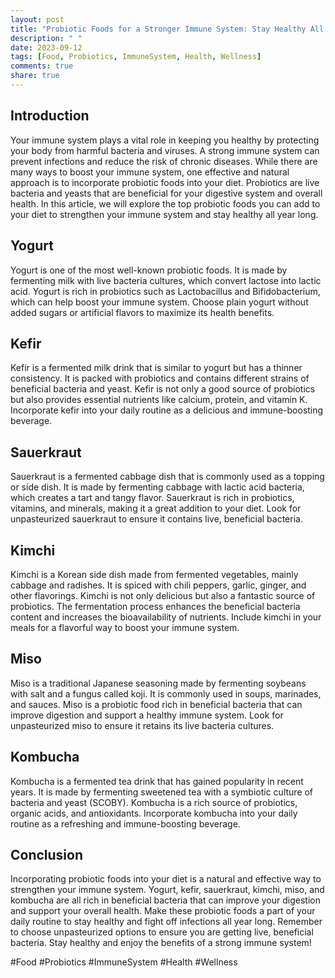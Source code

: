 ```yaml
---
layout: post
title: "Probiotic Foods for a Stronger Immune System: Stay Healthy All Year Long"
description: " "
date: 2023-09-12
tags: [Food, Probiotics, ImmuneSystem, Health, Wellness]
comments: true
share: true
---
```


## Introduction
Your immune system plays a vital role in keeping you healthy by protecting your body from harmful bacteria and viruses. A strong immune system can prevent infections and reduce the risk of chronic diseases. While there are many ways to boost your immune system, one effective and natural approach is to incorporate probiotic foods into your diet. Probiotics are live bacteria and yeasts that are beneficial for your digestive system and overall health. In this article, we will explore the top probiotic foods you can add to your diet to strengthen your immune system and stay healthy all year long.

## Yogurt
Yogurt is one of the most well-known probiotic foods. It is made by fermenting milk with live bacteria cultures, which convert lactose into lactic acid. Yogurt is rich in probiotics such as Lactobacillus and Bifidobacterium, which can help boost your immune system. Choose plain yogurt without added sugars or artificial flavors to maximize its health benefits.

## Kefir
Kefir is a fermented milk drink that is similar to yogurt but has a thinner consistency. It is packed with probiotics and contains different strains of beneficial bacteria and yeast. Kefir is not only a good source of probiotics but also provides essential nutrients like calcium, protein, and vitamin K. Incorporate kefir into your daily routine as a delicious and immune-boosting beverage.

## Sauerkraut
Sauerkraut is a fermented cabbage dish that is commonly used as a topping or side dish. It is made by fermenting cabbage with lactic acid bacteria, which creates a tart and tangy flavor. Sauerkraut is rich in probiotics, vitamins, and minerals, making it a great addition to your diet. Look for unpasteurized sauerkraut to ensure it contains live, beneficial bacteria.

## Kimchi
Kimchi is a Korean side dish made from fermented vegetables, mainly cabbage and radishes. It is spiced with chili peppers, garlic, ginger, and other flavorings. Kimchi is not only delicious but also a fantastic source of probiotics. The fermentation process enhances the beneficial bacteria content and increases the bioavailability of nutrients. Include kimchi in your meals for a flavorful way to boost your immune system.

## Miso
Miso is a traditional Japanese seasoning made by fermenting soybeans with salt and a fungus called koji. It is commonly used in soups, marinades, and sauces. Miso is a probiotic food rich in beneficial bacteria that can improve digestion and support a healthy immune system. Look for unpasteurized miso to ensure it retains its live bacteria cultures.

## Kombucha
Kombucha is a fermented tea drink that has gained popularity in recent years. It is made by fermenting sweetened tea with a symbiotic culture of bacteria and yeast (SCOBY). Kombucha is a rich source of probiotics, organic acids, and antioxidants. Incorporate kombucha into your daily routine as a refreshing and immune-boosting beverage.

## Conclusion
Incorporating probiotic foods into your diet is a natural and effective way to strengthen your immune system. Yogurt, kefir, sauerkraut, kimchi, miso, and kombucha are all rich in beneficial bacteria that can improve your digestion and support your overall health. Make these probiotic foods a part of your daily routine to stay healthy and fight off infections all year long. Remember to choose unpasteurized options to ensure you are getting live, beneficial bacteria. Stay healthy and enjoy the benefits of a strong immune system!

#Food #Probiotics #ImmuneSystem #Health #Wellness